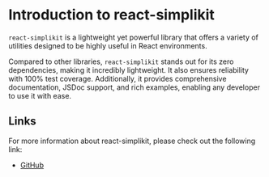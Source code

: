 # Introduction to react-simplikit

`react-simplikit` is a lightweight yet powerful library that offers a variety of utilities designed to be highly useful in React environments.

Compared to other libraries, `react-simplikit` stands out for its zero dependencies, making it incredibly lightweight. It also ensures reliability with 100% test coverage. Additionally, it provides comprehensive documentation, JSDoc support, and rich examples, enabling any developer to use it with ease.

## Links

For more information about react-simplikit, please check out the following link:

- [GitHub](https://github.com/toss/react-simplikit)
